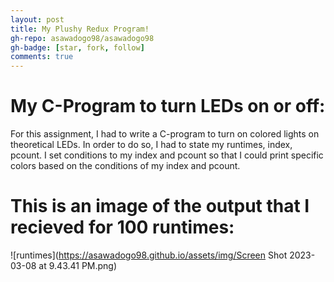 ```yaml
---
layout: post
title: My Plushy Redux Program!
gh-repo: asawadogo98/asawadogo98
gh-badge: [star, fork, follow]
comments: true
---
```

# My C-Program to turn LEDs on or off: 
  For this assignment, I had to write a C-program to turn on colored lights on theoretical LEDs. In order to do so, I had to state my runtimes, index, pcount. I set conditions to my index and pcount so that I could print specific colors based on the conditions of my index and pcount. 
# This is an image of the output that I recieved for 100 runtimes:
![runtimes](https://asawadogo98.github.io/assets/img/Screen Shot 2023-03-08 at 9.43.41 PM.png)
